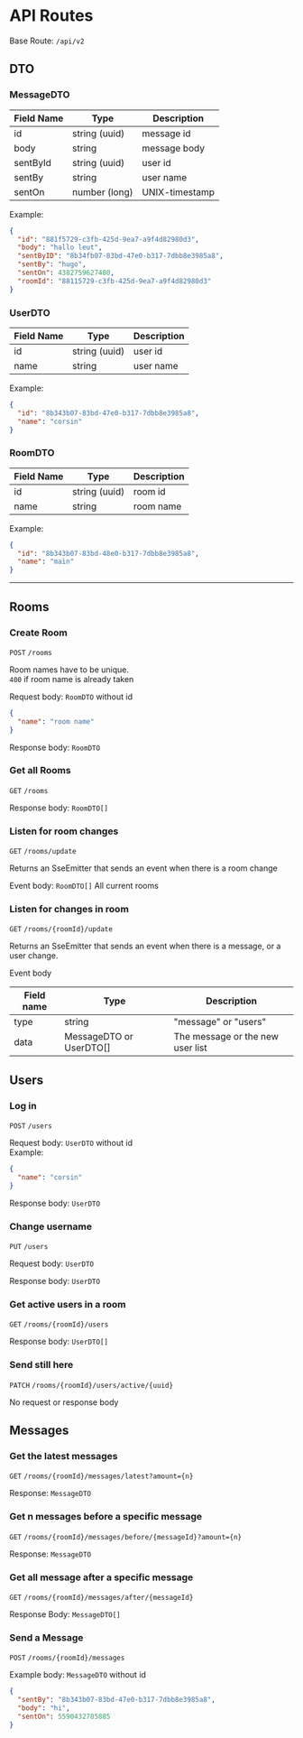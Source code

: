 # API Routes

Base Route: `/api/v2`

## DTO

### MessageDTO

| Field Name    | Type           | Description     |
| ------------- |--------------- | -------------   |
| id            | string (uuid)  |  message id     |
| body          | string         |  message body   |
| sentById      | string (uuid)  |  user id        |
| sentBy        | string         |  user name      |
| sentOn        | number (long)  |  UNIX-timestamp |

Example:

```json
{
  "id": "881f5729-c3fb-425d-9ea7-a9f4d82980d3",
  "body": "hallo leut",
  "sentByID": "8b34fb07-83bd-47e0-b317-7dbb8e3985a8",
  "sentBy": "hugo",
  "sentOn": 4382759627480,
  "roomId": "88115729-c3fb-425d-9ea7-a9f4d82980d3"
}
```

### UserDTO

| Field Name    | Type           | Description     |
| ------------- |--------------- | -------------   |
| id            | string (uuid)  |  user id        |
| name          | string         |  user name      |

Example:

```json
{
  "id": "8b343b07-83bd-47e0-b317-7dbb8e3985a8",
  "name": "corsin"
}
```

### RoomDTO

| Field Name    | Type           | Description     |
| ------------- |--------------- | -------------   |
| id            | string (uuid)  |  room id        |
| name          | string         |  room name      |

Example:

```json
{
  "id": "8b343b07-83bd-48e0-b317-7dbb8e3985a8",
  "name": "main"
}
```

---

## Rooms

### Create Room

`POST` `/rooms`

Room names have to be unique.  
`400` if room name is already taken

Request body: `RoomDTO` without id

```json
{
  "name": "room name"
}
```

Response body: `RoomDTO`

### Get all Rooms

`GET` `/rooms`

Response body: `RoomDTO[]`

### Listen for room changes

`GET` `/rooms/update`

Returns an SseEmitter that sends an event when there is a room change

Event body: `RoomDTO[]` All current rooms

### Listen for changes in room

`GET` `/rooms/{roomId}/update`

Returns an SseEmitter that sends an event when there is a message, or a user change.

Event body

| Field name | Type                     | Description                      |
| ---------- | ------------------------ | -------------------------------- |
| type       | string                   | "message" or "users"             |
| data       | MessageDTO or UserDTO[]  | The message or the new user list | 

## Users

### Log in

`POST` `/users`

Request body: `UserDTO` without id  
Example:

```json
{
  "name": "corsin"
}
```

Response body: `UserDTO`

### Change username

`PUT` `/users`

Request body: `UserDTO`

Response body: `UserDTO`

### Get active users in a room

`GET` `/rooms/{roomId}/users`

Response body: `UserDTO[]`

### Send still here

`PATCH` `/rooms/{roomId}/users/active/{uuid}`

No request or response body

## Messages

### Get the latest messages

`GET` `/rooms/{roomId}/messages/latest?amount={n}`

Response: `MessageDTO`

### Get n messages before a specific message

`GET` `/rooms/{roomId}/messages/before/{messageId}?amount={n}`

Response: `MessageDTO`

### Get all message after a specific message

`GET` `/rooms/{roomId}/messages/after/{messageId}`

Response Body: `MessageDTO[]`

### Send a Message

`POST` `/rooms/{roomId}/messages`

Example body: `MessageDTO` without id

```json
{
  "sentBy": "8b343b07-83bd-47e0-b317-7dbb8e3985a8",
  "body": "hi",
  "sentOn": 5590432785885
}
```
